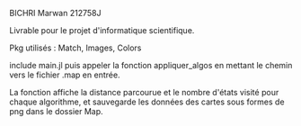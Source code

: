 BICHRI Marwan 212758J

Livrable pour le projet d'informatique scientifique.

Pkg utilisés : Match, Images, Colors

include main.jl puis appeler la fonction appliquer_algos en mettant le chemin vers le fichier .map en entrée.

La fonction affiche la distance parcourue et le nombre d'états visité pour chaque algorithme, et sauvegarde les données des cartes sous formes de png dans le dossier Map.
